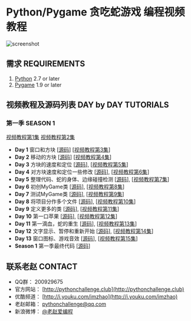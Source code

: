 Python/Pygame 贪吃蛇游戏 编程视频教程
=======

![screenshot](https://github.com/archtaurus/pysnake/raw/master/screenshots/2016-07-23-020131_642x505_scrot.png)

需求 REQUIREMENTS
-----------------

1. [Python](https://www.python.org/downloads/) 2.7 or later
2. [Pygame](http://pygame.org/download.shtml) 1.9 or later

视频教程及源码列表 DAY by DAY TUTORIALS
---------------------------------------

### 第一季 SEASON 1

[视频教程第1集](http://v.youku.com/v_show/id_XMTYzMzg5MzQ0NA==.html)
[视频教程第2集](http://v.youku.com/v_show/id_XMTYzNTU0ODA5Mg==.html)

- **Day 1** 窗口和方块
[[源码](https://github.com/archtaurus/pysnake/tree/day1/pysnake.py)]
[[视频教程第3集](http://v.youku.com/v_show/id_XMTYzNzQ5MTgxNg==.html)]
- **Day 2** 移动的方块
[[源码](https://github.com/archtaurus/pysnake/tree/day2/pysnake.py)]
[[视频教程第4集](http://v.youku.com/v_show/id_XMTYzOTczMjc2OA==.html)]
- **Day 3** 方块的速度和定位
[[源码](https://github.com/archtaurus/pysnake/tree/day3/pysnake.py)],
[[视频教程第5集](http://v.youku.com/v_show/id_XMTY0MTA0ODk0OA==.html)]
- **Day 4** 对方块速度和定位一些修改
[[源码](https://github.com/archtaurus/pysnake/tree/day4/pysnake.py)],
[[视频教程第6集](http://v.youku.com/v_show/id_XMTY0MzYzMTk4MA==.html)]
- **Day 5** 整理代码、蛇的身体、边缘碰撞检测
[[源码](https://github.com/archtaurus/pysnake/tree/day5/pysnake.py)],
[[视频教程第7集](http://v.youku.com/v_show/id_XMTY0NDkzNzA0NA==.html)]
- **Day 6** 初创MyGame类
[[源码](https://github.com/archtaurus/pysnake/tree/day6/pysnake.py)],
[[视频教程第8集](http://v.youku.com/v_show/id_XMTY0NjE1NzY4NA==.html)]
- **Day 7** 测试MyGame类
[[源码](https://github.com/archtaurus/pysnake/tree/day7/pysnake.py)],
[[视频教程第9集](http://v.youku.com/v_show/id_XMTY0Njk0NTY3Mg==.html)]
- **Day 8** 将项目分作多个文件
[[源码](https://github.com/archtaurus/pysnake/tree/day8/src)],
[[视频教程第10集](http://v.youku.com/v_show/id_XMTY0Nzk3MTE2MA==.html)]
- **Day 9** 定义更多的类
[[源码](https://github.com/archtaurus/pysnake/tree/day9/src)],
[[视频教程第11集](http://v.youku.com/v_show/id_XMTY0OTU0NjI4MA==.html)]
- **Day 10** 第一口苹果
[[源码](https://github.com/archtaurus/pysnake/tree/day10/src)],
[[视频教程第12集](http://v.youku.com/v_show/id_XMTY1MTMwNjIyNA==.html)]
- **Day 11** 第一滴血，蛇的重生
[[源码](https://github.com/archtaurus/pysnake/tree/day11/src)],
[[视频教程第13集](http://v.youku.com/v_show/id_XMTY1MjY1MjMwMA==.html)]
- **Day 12** 文字显示、暂停和重新开始
[[源码](https://github.com/archtaurus/pysnake/tree/day12/src)],
[[视频教程第14集](http://v.youku.com/v_show/id_XMTY1MzgwOTYxNg==.html)]
- **Day 13** 窗口图标、游戏音效
[[源码](https://github.com/archtaurus/pysnake/tree/day13/src)],
[[视频教程第15集](http://v.youku.com/v_show/id_XMTY1Njc1ODQ1Ng==.html)]
- **Season 1** 第一季最终代码
[[源码](https://github.com/archtaurus/pysnake/tree/season1/src)]

联系老赵 CONTACT
---------------

- QQ群： 200929675
- 官方网站： [http://pythonchallenge.club](http://pythonchallenge.club)
- 优酷频道： [http://i.youku.com/imzhao](http://i.youku.com/imzhao)
- 老赵邮箱： [pythonchallenge@qq.com](mailto:pythonchallenge@qq.com)
- 新浪微博： [@老赵爱编程](http://www.weibo.com/archtaurus)
